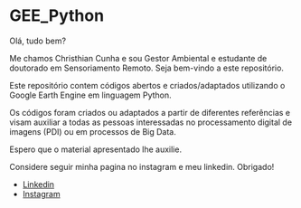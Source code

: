# GEE_Python

Olá, tudo bem?

Me chamos Christhian Cunha e sou Gestor Ambiental e estudante de doutorado em Sensoriamento Remoto. Seja bem-vindo a este repositório.

Este repositório contem códigos abertos e criados/adaptados utilizando o Google Earth Engine em linguagem Python.

Os códigos foram criados ou adaptados a partir de diferentes referências e visam auxiliar a todas as pessoas
interessadas no processamento digital de imagens (PDI) ou em processos de Big Data. 

Espero que o material apresentado lhe auxilie.

Considere seguir minha pagina no instagram e meu linkedin.
Obrigado!

* [Linkedin](https://www.linkedin.com/in/christhian-santana-cunha-8a0424204/)
* [Instagram](https://www.instagram.com/scriptsremote/)
